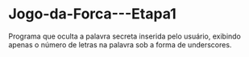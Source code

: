 # Jogo-da-Forca---Etapa1
Programa que oculta a palavra secreta inserida pelo usuário, exibindo apenas o número de letras na palavra sob a forma de underscores.
